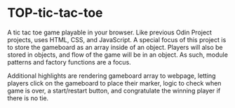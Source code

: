 # TOP-tic-tac-toe

A tic tac toe game playable in your browser. Like previous Odin Project projects, uses HTML, CSS, and JavaScript. A special focus of this project is to store the gameboard as an array inside of an object. Players will also be stored in objects, and flow of the game will be in an object. As such, module patterns and factory functions are a focus.

Additional highlights are rendering gameboard array to webpage, letting players click on the gameboard to place their marker, logic to check when game is over, a start/restart button, and congratulate the winning player if there is no tie.